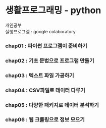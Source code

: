 # 생활프로그래밍 - python
개인공부   
실행프로그램 : google colaboratory
          

### chap01 : 파이썬 프로그램이 준비하기    
### chap02 : 기초 문법으로 프로그램 만들기       
### chap03 : 텍스트 파일 가공하기       
### chap04 : CSV파일로 데이터 다루기       
### chap05 : 다양한 패키지로 데이터 분석하기       
### chap06 : 웹 크롤링으로 정보 모으기    




